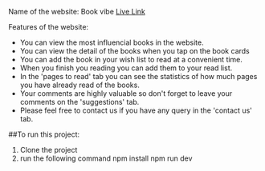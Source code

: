 Name of the website: Book vibe
<a href="https://massive-nut.surge.sh">Live Link</a>

Features of the website:
* You can view the most influencial books in the website.
* You can view the detail of the books when you tap on the book cards
* You can add the book in your wish list to read at a convenient time.
* When you finish you reading you can add them to your read list.
* In the 'pages to read' tab you can see the statistics of how much pages you have already read of the books.
* Your comments are highly valuable so don't forget to leave your comments on the 'suggestions' tab.
* Please feel free to contact us if you have any query in the 'contact us' tab.

##To run this project:
1. Clone the project
2. run the following command
   npm install
   npm run dev
